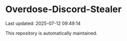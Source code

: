 # Overdose-Discord-Stealer

Last updated: 2025-07-12 09:49:14

This repository is automatically maintained.
